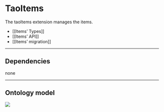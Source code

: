 <!--
parent:
    title: Framework-Extensions
author:
    - 'Jérôme Bogaerts'
created_at: '2012-02-10 15:01:29'
updated_at: '2013-03-13 15:16:05'
tags:
    - Framework-Extensions
-->

TaoItems
========

The taoItems extension manages the items.

-   [[Items’ Types]]
-   [[Items’ API]]
-   [[Items’ migration]]

------------------------------------------------------------------------

Dependencies
------------

none

------------------------------------------------------------------------

Ontology model
--------------

![](http://forge.taotesting.com/attachments/1222/taoItemRDF.png)

